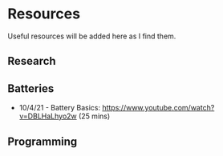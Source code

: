 # Resources

Useful resources will be added here as I find them.


## Research


## Batteries

- 10/4/21 - Battery Basics: https://www.youtube.com/watch?v=DBLHaLhyo2w (25 mins)


## Programming


